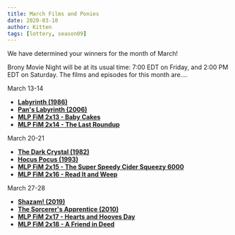 ```yaml
---
title: March Films and Ponies
date: 2020-03-10
author: Kitten
tags: [lottery, season09]
---
```


We have determined your winners for the month of March!

Brony Movie Night will be at its usual time: 7:00 EDT on Friday, and 2:00 PM EDT on Saturday.  The films and episodes for this month are....

March 13-14
-	**[Labyrinth (1986)][m1]**
-	**[Pan's Labyrinth (2006)][m2]**
-	**[MLP FiM 2x13 - Baby Cakes][p1]**
-	**[MLP FiM 2x14 - The Last Roundup][p2]**

March 20-21
-	**[The Dark Crystal (1982)][m3]**
-	**[Hocus Pocus (1993)][m4]**
-	**[MLP FiM 2x15 - The Super Speedy Cider Squeezy 6000][p3]**
-	**[MLP FiM 2x16 - Read It and Weep][p4]**

March 27-28
-	**[Shazam! (2019)][m5]**
-	**[The Sorcerer's Apprentice (2010)][m6]**
-	**[MLP FiM 2x17 - Hearts and Hooves Day][p5]**
-	**[MLP FiM 2x18 - A Friend in Deed][p6]** 


[m1]: https://www.imdb.com/title/tt0091369/
[m2]: https://www.imdb.com/title/tt0457430/
[m3]: https://www.imdb.com/title/tt0083791/
[m4]: https://www.imdb.com/title/tt0107120/
[m5]: https://www.imdb.com/title/tt0448115/
[m6]: https://www.imdb.com/title/tt0963966/
[p1]: https://www.imdb.com/title/tt2148355/
[p2]: https://www.imdb.com/title/tt2143427/
[p3]: https://www.imdb.com/title/tt2160921/
[p4]: https://www.imdb.com/title/tt2173457/
[p5]: https://www.imdb.com/title/tt2173455/
[p6]: https://www.imdb.com/title/tt2195243/
